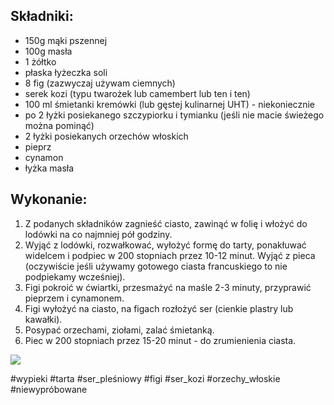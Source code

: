 ## Składniki:  

-   150g mąki pszennej
-   100g masła
-   1 żółtko
-   płaska łyżeczka soli
-   8 fig (zazwyczaj używam ciemnych)
-   serek kozi (typu twarożek lub camembert lub ten i ten)
-   100 ml śmietanki kremówki (lub gęstej kulinarnej UHT) - niekoniecznie
-   po 2 łyżki posiekanego szczypiorku i tymianku (jeśli nie macie świeżego można pominąć)
-   2 łyżki posiekanych orzechów włoskich
-   pieprz
-   cynamon
-   łyżka masła

## Wykonanie:  

1.  Z podanych składników zagnieść ciasto, zawinąć w folię i włożyć do lodówki na co najmniej pół godziny.
2.  Wyjąć z lodówki, rozwałkować, wyłożyć formę do tarty, ponakłuwać widelcem i podpiec w 200 stopniach przez 10-12 minut. Wyjąć z pieca (oczywiście jeśli używamy gotowego ciasta francuskiego to nie podpiekamy wcześniej).
3.  Figi pokroić w ćwiartki, przesmażyć na maśle 2-3 minuty, przyprawić pieprzem i cynamonem. 
4.  Figi wyłożyć na ciasto, na figach rozłożyć ser (cienkie plastry lub kawałki). 
5.  Posypać orzechami, ziołami, zalać śmietanką.
6.  Piec w 200 stopniach przez 15-20 minut - do zrumienienia ciasta.

![](https://1.bp.blogspot.com/-iT35xezv8aw/XXfdZt8MckI/AAAAAAAAqns/YNnrH9atYVk7lvuV4fOGDrNzjzQ_dDRLgCLcBGAs/s640/DSC_0061.JPG)

#wypieki #tarta #ser_pleśniowy #figi #ser_kozi #orzechy_włoskie #niewypróbowane 